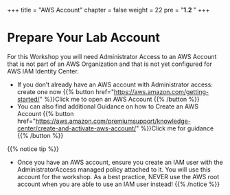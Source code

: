 +++
title = "AWS Account"
chapter = false
weight = 22
pre = "<b>1.2 </b>"
+++
# Prepare Your Lab Account

For this Workshop you will need Administrator Access to an AWS Account that is not part of an AWS Organization and that is not yet configured for AWS IAM Identity Center.

- If you don’t already have an AWS account with Administrator access: create one now
{{% button href="https://aws.amazon.com/getting-started/" %}}Click me to open an AWS Account {{% /button %}}
- You can also find additional Guidance on how to Create an AWS Account 
{{% button href="https://aws.amazon.com/premiumsupport/knowledge-center/create-and-activate-aws-account/" %}}Click me for guidance {{% /button %}}

{{% notice tip %}}
- Once you have an AWS account, ensure you create an IAM user with the AdministratorAccess managed policy attached to it. You will use this account for the workshop. As a best practice, NEVER use the AWS root account when you are able to use an IAM user instead! 
{{% /notice %}}